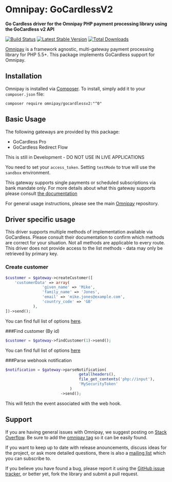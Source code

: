 # Omnipay: GoCardlessV2

**Go Cardless driver for the Omnipay PHP payment processing library using the GoCardless v2 API**

[![Build Status](https://travis-ci.org/digitickets/omnipay-gocardlessv2.png?branch=master)](https://travis-ci.org/digitickets/omnipay-gocardlessv2)
[![Latest Stable Version](https://poser.pugx.org/omnipay/gocardlessv2/version.png)](https://packagist.org/packages/omnipay/gocardlessv2)
[![Total Downloads](https://poser.pugx.org/omnipay/gocardlessv2/d/total.png)](https://packagist.org/packages/omnipay/gocardlessv2)

[Omnipay](https://github.com/thephpleague/omnipay) is a framework agnostic, multi-gateway payment
processing library for PHP 5.5+. This package implements GoCardless support for Omnipay.

## Installation

Omnipay is installed via [Composer](http://getcomposer.org/). To install, simply add it
to your `composer.json` file:

```
composer require omnipay/gocardlessv2:"^0"
```

## Basic Usage

The following gateways are provided by this package:

* GoCardless Pro
* GoCardless Redirect Flow


This is still in Development - DO NOT USE IN LIVE APPLICATIONS 

You need to set your `access_token`. Setting `testMode` to true will use the `sandbox` environment.

This gateway supports single payments or scheduled subscriptions via bank mandate only. For more details about what this gateway supports please consult [the documentation](https://developer.gocardless.com/api-reference/)

For general usage instructions, please see the main [Omnipay](https://github.com/thephpleague/omnipay)
repository.

## Driver specific usage

This driver supports multiple methods of implementation available via GoCardless. Please consult their documentation to confirm which methods are correct for your situation. Not all methods are applicable to every route.
This driver does not provide access to the list methods - data may only be retrieved by primary key.

### Create customer

```php
$customer = $gateway->createCustomer([
    'customerData' => array(
                'given_name' => 'Mike',
                'family_name' => 'Jones',
                'email' => 'mike.jones@example.com',
                'country_code' => 'GB'
            ),
])->send();
```
You can find full list of options [here](https://developer.gocardless.com/api-reference/#customers-create-a-customer).

###Find customer (By id)

```php
$customer = $gateway->findCustomer(1)->send();
```
You can find full list of options [here](https://developers.braintreepayments.com/reference/request/customer/find/php)


###Parse webhook notification

```php
$notification = $gateway->parseNotification(
                                getallheaders(),
                                file_get_contents('php://input'), 
                                'MySecurityToken'
                            )
                        ->send();
```
This will fetch the event associated with the web hook.

## Support

If you are having general issues with Omnipay, we suggest posting on
[Stack Overflow](http://stackoverflow.com/). Be sure to add the
[omnipay tag](http://stackoverflow.com/questions/tagged/omnipay) so it can be easily found.

If you want to keep up to date with release anouncements, discuss ideas for the project,
or ask more detailed questions, there is also a [mailing list](https://groups.google.com/forum/#!forum/omnipay) which
you can subscribe to.

If you believe you have found a bug, please report it using the [GitHub issue tracker](https://github.com/digitickets/omnipay-gocardlessv2e/issues),
or better yet, fork the library and submit a pull request.
